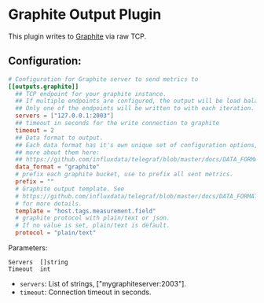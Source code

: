 # Graphite Output Plugin

This plugin writes to [Graphite](http://graphite.readthedocs.org/en/latest/index.html)
via raw TCP.

## Configuration:

```toml
# Configuration for Graphite server to send metrics to
[[outputs.graphite]]
  ## TCP endpoint for your graphite instance.
  ## If multiple endpoints are configured, the output will be load balanced.
  ## Only one of the endpoints will be written to with each iteration.
  servers = ["127.0.0.1:2003"]
  ## timeout in seconds for the write connection to graphite
  timeout = 2
  ## Data format to output.
  ## Each data format has it's own unique set of configuration options, read
  ## more about them here:
  ## https://github.com/influxdata/telegraf/blob/master/docs/DATA_FORMATS_OUTPUT.md
  data_format = "graphite"
  # prefix each graphite bucket, use to prefix all sent metrics.
  prefix = ""
  # Graphite output template. See
  # https://github.com/influxdata/telegraf/blob/master/docs/DATA_FORMATS_OUTPUT.md
  # for more details.
  template = "host.tags.measurement.field"
  # graphite protocol with plain/text or json.
  # If no value is set, plain/text is default.
  protocol = "plain/text"
```

Parameters:

    Servers  []string
    Timeout  int

* `servers`: List of strings, ["mygraphiteserver:2003"].
* `timeout`: Connection timeout in seconds.
